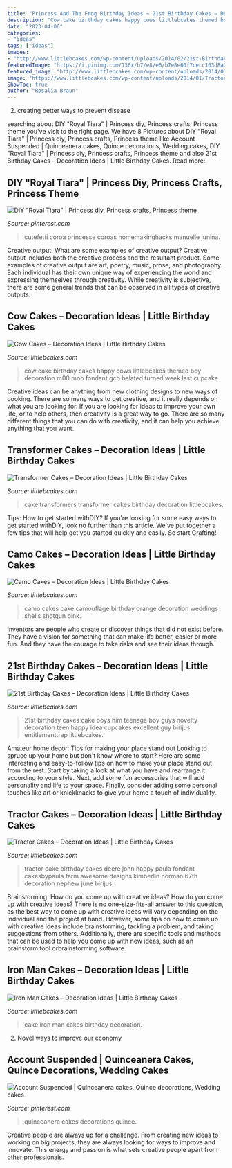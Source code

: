 ```yaml
---
title: "Princess And The Frog Birthday Ideas ~ 21st Birthday Cakes – Decoration Ideas"
description: "Cow cake birthday cakes happy cows littlebcakes themed boy decoration m00 moo fondant gcb belated turned week last cupcake"
date: "2023-04-06"
categories:
- "ideas"
tags: ["ideas"]
images:
- "http://www.littlebcakes.com/wp-content/uploads/2014/02/21st-Birthday-Cake.jpg"
featuredImage: "https://i.pinimg.com/736x/b7/e8/e6/b7e8e60f7cecc163d8a2f8a64398fae4.jpg"
featured_image: "http://www.littlebcakes.com/wp-content/uploads/2014/01/Cow-Cake-Images-768x1024.jpg"
image: "https://www.littlebcakes.com/wp-content/uploads/2014/01/Tractor-Cakes-Pictures.jpg"
ShowToc: true
author: "Rosalia Braun"
---
```



2. creating better ways to prevent disease 

	

		
searching about DIY &quot;Royal Tiara&quot; | Princess diy, Princess crafts, Princess theme you've visit to the right page. We have 8 Pictures about DIY &quot;Royal Tiara&quot; | Princess diy, Princess crafts, Princess theme like Account Suspended | Quinceanera cakes, Quince decorations, Wedding cakes, DIY &quot;Royal Tiara&quot; | Princess diy, Princess crafts, Princess theme and also 21st Birthday Cakes – Decoration Ideas | Little Birthday Cakes. Read more:
		
    
## DIY &quot;Royal Tiara&quot; | Princess Diy, Princess Crafts, Princess Theme

<img loading=lazy src="https://i.pinimg.com/736x/01/59/ca/0159ca8de176cadf48ded92e3248d2bf.jpg" onerror="this.onerror=null;this.src='https://tse4.mm.bing.net/th?id=OIP.Mpdajq03Ty9goGNmLxu96wHaLv&amp;pid=15.1';" alt="DIY &quot;Royal Tiara&quot; | Princess diy, Princess crafts, Princess theme">

_Source: pinterest.com_

>cutefetti coroa princesse coroas homemakinghacks manuelle junina. 

	

Creative output: What are some examples of creative output?
Creative output includes both the creative process and the resultant product. Some examples of creative output are art, poetry, music, prose, and photography. Each individual has their own unique way of experiencing the world and expressing themselves through creativity. While creativity is subjective, there are some general trends that can be observed in all types of creative outputs.

    
## Cow Cakes – Decoration Ideas | Little Birthday Cakes

<img loading=lazy src="http://www.littlebcakes.com/wp-content/uploads/2014/01/Cow-Cake-Images-768x1024.jpg" onerror="this.onerror=null;this.src='https://tse1.mm.bing.net/th?id=OIP.K3CLj0TlBLWtsD8Jlowi1wHaJ4&amp;pid=15.1';" alt="Cow Cakes – Decoration Ideas | Little Birthday Cakes">

_Source: littlebcakes.com_

>cow cake birthday cakes happy cows littlebcakes themed boy decoration m00 moo fondant gcb belated turned week last cupcake. 

	

Creative ideas can be anything from new clothing designs to new ways of cooking. There are so many ways to get creative, and it really depends on what you are looking for. If you are looking for ideas to improve your own life, or to help others, then creativity is a great way to go. There are so many different things that you can do with creativity, and it can help you achieve anything that you want.

    
## Transformer Cakes – Decoration Ideas | Little Birthday Cakes

<img loading=lazy src="http://www.littlebcakes.com/wp-content/uploads/2014/01/Transformers-Cake.jpg" onerror="this.onerror=null;this.src='https://tse4.mm.bing.net/th?id=OIP.-W2DGFo4s9q5ZZPE4470IAHaLH&amp;pid=15.1';" alt="Transformer Cakes – Decoration Ideas | Little Birthday Cakes">

_Source: littlebcakes.com_

>cake transformers transformer cakes birthday decoration littlebcakes. 

	

Tips: How to get started withDIY?
If you're looking for some easy ways to get started withDIY, look no further than this article. We've put together a few tips that will help get you started quickly and easily. So start Crafting!

    
## Camo Cakes – Decoration Ideas | Little Birthday Cakes

<img loading=lazy src="http://www.littlebcakes.com/wp-content/uploads/2014/01/Camo-Wedding-Cakes.jpg" onerror="this.onerror=null;this.src='https://tse3.mm.bing.net/th?id=OIP.JkLaT9uNYHOyzB0WLoWYOgHaFj&amp;pid=15.1';" alt="Camo Cakes – Decoration Ideas | Little Birthday Cakes">

_Source: littlebcakes.com_

>camo cakes cake camouflage birthday orange decoration weddings shells shotgun pink. 

	

Inventors are people who create or discover things that did not exist before. They have a vision for something that can make life better, easier or more fun. And they have the courage to take risks and see their ideas through.

    
## 21st Birthday Cakes – Decoration Ideas | Little Birthday Cakes

<img loading=lazy src="http://www.littlebcakes.com/wp-content/uploads/2014/02/21st-Birthday-Cake.jpg" onerror="this.onerror=null;this.src='https://tse1.mm.bing.net/th?id=OIP.IIe9sO-NtsF3ANnAzBiuNAHaJ4&amp;pid=15.1';" alt="21st Birthday Cakes – Decoration Ideas | Little Birthday Cakes">

_Source: littlebcakes.com_

>21st birthday cakes cake boys him teenage boy guys novelty decoration teen happy idea cupcakes excellent guy birijus entitlementtrap littlebcakes. 

	

Amateur home decor: Tips for making your place stand out
Looking to spruce up your home but don't know where to start? Here are some interesting and easy-to-follow tips on how to make your place stand out from the rest. Start by taking a look at what you have and rearrange it according to your style. Next, add some fun accessories that will add personality and life to your space. Finally, consider adding some personal touches like art or knickknacks to give your home a touch of individuality.

    
## Tractor Cakes – Decoration Ideas | Little Birthday Cakes

<img loading=lazy src="https://www.littlebcakes.com/wp-content/uploads/2014/01/Tractor-Cakes-Pictures.jpg" onerror="this.onerror=null;this.src='https://tse3.mm.bing.net/th?id=OIP.-9ZNuyZ5PW5Q3CCLGrs-OwHaJ4&amp;pid=15.1';" alt="Tractor Cakes – Decoration Ideas | Little Birthday Cakes">

_Source: littlebcakes.com_

>tractor cake birthday cakes deere john happy paula fondant cakesbypaula farm awesome designs kimberlin norman 67th decoration nephew june birijus. 

	

Brainstorming: How do you come up with creative ideas?
How do you come up with creative ideas?
There is no one-size-fits-all answer to this question, as the best way to come up with creative ideas will vary depending on the individual and the project at hand. However, some tips on how to come up with creative ideas include brainstorming, tackling a problem, and taking suggestions from others. Additionally, there are specific tools and methods that can be used to help you come up with new ideas, such as an brainstorm tool orbrainstorming software.

    
## Iron Man Cakes – Decoration Ideas | Little Birthday Cakes

<img loading=lazy src="http://www.littlebcakes.com/wp-content/uploads/2014/01/Iron-Man-Cake-Ideas.jpg" onerror="this.onerror=null;this.src='https://tse2.mm.bing.net/th?id=OIP._CtdlnvCvYU7K9LmkrNM3QHaJ4&amp;pid=15.1';" alt="Iron Man Cakes – Decoration Ideas | Little Birthday Cakes">

_Source: littlebcakes.com_

>cake iron man cakes birthday decoration. 

	

2. Novel ways to improve our economy

    
## Account Suspended | Quinceanera Cakes, Quince Decorations, Wedding Cakes

<img loading=lazy src="https://i.pinimg.com/736x/b7/e8/e6/b7e8e60f7cecc163d8a2f8a64398fae4.jpg" onerror="this.onerror=null;this.src='https://tse2.mm.bing.net/th?id=OIP.orf3CvQ_rV_kSBWkXOZzcAHaNK&amp;pid=15.1';" alt="Account Suspended | Quinceanera cakes, Quince decorations, Wedding cakes">

_Source: pinterest.com_

>quinceanera cakes decorations quince. 

	

Creative people are always up for a challenge. From creating new ideas to working on big projects, they are always looking for ways to improve and innovate. This energy and passion is what sets creative people apart from other professionals.

